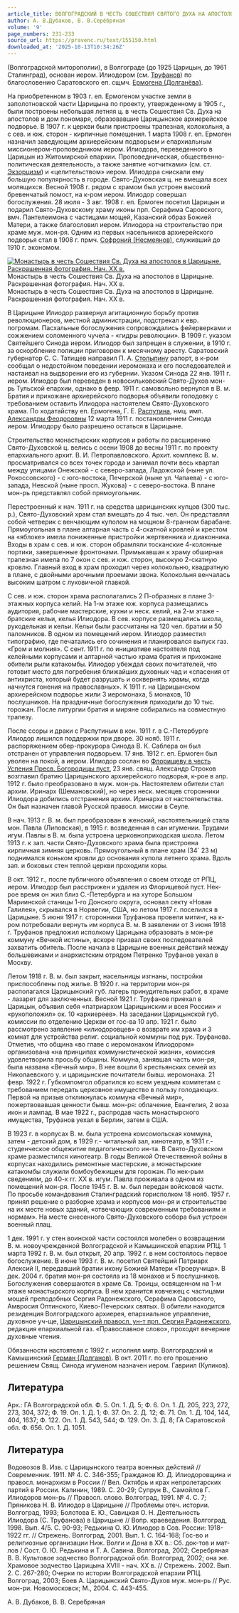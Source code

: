 ```yaml
---
article_title: ВОЛГОГРАДСКИЙ В ЧЕСТЬ СОШЕСТВИЯ СВЯТОГО ДУХА НА АПОСТОЛОВ МУЖСКОЙ МОНАСТЫРЬ
author: А. В.Дубаков, В. В.Сере́бряная
volume: '9'
page_numbers: 231-233
source_url: https://pravenc.ru/text/155150.html
downloaded_at: '2025-10-13T10:34:26Z'
---
```


(Волгоградской миторополии), в Волгограде (до 1925 Царицын, до 1961 Сталинград), основан иером. Илиодором (см. [Труфанов](https://pravenc.ru/text/Труфанов.html)) по благословению Саратовского еп. сщмч. [Ермогена (Долганёва)](<https://pravenc.ru/text/Ермогена (Долганёва).html>).

На приобретенном в 1903 г. еп. Ермогеном участке земли в заполотновской части Царицына по проекту, утвержденному в 1905 г., были построены небольшая летняя ц. в честь Сошествия Св. Духа на апостолов и дом пономаря, образовавшие Царицынское архиерейское подворье. В 1907 г. к церкви были пристроены трапезная, колокольня, а с сев. и юж. сторон - кирпичные помещения. 1 марта 1908 г. еп. Ермоген назначил заведующим архиерейским подворьем и епархиальным миссионером-проповедником иером. Илиодора, переведенного в Царицын из Житомирской епархии. Проповедническая, общественно-политическая деятельность, а также занятие «отчитками» (см. ст. [Экзорцизм](https://pravenc.ru/text/Экзорцизм.html)) и «целительством» иером. Илиодора снискали ему большую популярность в городе. Свято-Духовская ц. не вмещала всех молящихся. Весной 1908 г. рядом с храмом был устроен высокий бревенчатый помост, на к-ром иером. Илиодор совершал богослужения. 28 июля - 3 авг. 1908 г. еп. Ермоген посетил Царицын и подарил Свято-Духовскому храму иконы прп. Серафима Саровского, вмч. Пантелеимона с частицами мощей, Казанский образ Божией Матери, а также благословил иером. Илиодора на строительство при храме муж. мон-ря. Одним из первых насельников архиерейского подворья стал в 1908 г. прмч. [Софроний (Несмеянов)](<https://pravenc.ru/text/Софроний (Несмеянов).html>), служивший до 1910 г. экономом.

[![Монастырь в честь Сошествия Св. Духа на апостолов в Царицыне. Раскрашенная фотография. Нач. ХХ в.](https://pravenc.ru/data/008/462/1234/i200.jpg "Кликните для увеличения картинки")](https://pravenc.ru/data/008/462/1234/i400.jpg)Монастырь в честь Сошествия Св. Духа на апостолов в Царицыне. Раскрашенная фотография. Нач. ХХ в.  
Монастырь в честь Сошествия Св. Духа на апостолов в Царицыне. Раскрашенная фотография. Нач. ХХ в.

В Царицыне Илиодор развернул агитационную борьбу против революционеров, местной администрации, подстрекал к евр. погромам. Пасхальные богослужения сопровождались фейерверками и сожжением соломенного чучела - «гидры революции». В 1909 г. указом Святейшего Синода иером. Илиодор был запрещен в служении, в 1910 г. за оскорбление полиции приговорен к месячному аресту. Саратовский губернатор С. С. Татищев направил П. А. [Столыпину](https://pravenc.ru/text/Столыпину.html) рапорт, в к-ром сообщал о недостойном поведении иеромонаха и его последователей и настаивал на выдворении его из губернии. Указом Синода 22 янв. 1911 г. иером. Илиодор был переведен в новосильковский Свято-Духов мон-рь Тульской епархии, однако в февр. 1911 г. самовольно вернулся в В. м. Братия и прихожане архиерейского подворья объявили голодовку с требованием оставить Илиодора настоятелем Свято-Духовского храма. По ходатайству еп. Ермогена, Г. Е. [Распутина](https://pravenc.ru/text/Распутин.html), нмц. имп. [Александры Феодоровны](<https://pravenc.ru/text/Александра Феодоровна.html>) 12 марта 1911 г. постановлением Синода иером. Илиодору было разрешено остаться в Царицыне.

Строительство монастырских корпусов и работы по расширению Свято-Духовской ц. велись с осени 1908 до весны 1911 г. по проекту епархиального архит. В. И. Петропавловского. Архит. комплекс В. м. просматривался со всех точек города и занимал почти весь квартал между улицами Онежской - с северо-запада, Ладожской (ныне ул. Рокоссовского) - с юго-востока, Печерской (ныне ул. Чапаева) - с юго-запада, Невской (ныне просп. Жукова) - с северо-востока. В плане мон-рь представлял собой прямоугольник.

Перестроенный к нач. 1911 г. на средства царицынских купцов (300 тыс. р.), Свято-Духовский храм стал вмещать до 4 тыс. чел. Он представлял собой четверик с венчающим куполом на мощном 8-гранном барабане. Прямоугольная в плане алтарная часть с 4-скатной кровлей и крестом на «яблоке» имела пониженные пристройки жертвенника и диаконника. Входы в храм с сев. и юж. сторон обрамляли тосканские 4-колонные портики, завершенные фронтонами. Примыкавшая к храму обширная трапезная имела по 7 окон с сев. и юж. сторон, высокую 2-скатную кровлю. Главный вход в храм проходил через колокольню, квадратную в плане, с двойными арочными проемами звона. Колокольня венчалась высоким шатром с луковичной главкой.

С сев. и юж. сторон храма располагались 2 П-образных в плане 3-этажных корпуса келий. На 1-м этаже юж. корпуса размещались аудитория, рабочие мастерские, кухни и неск. келий, на 2-м этаже - братские кельи, келья Илиодора. В сев. корпусе размещались школа, рукодельная и кельи. Кельи были рассчитаны на 120 чел. братии и 50 паломников. В одном из помещений иером. Илиодор разместил типографию, где печатались его сочинения и планировался выпуск газ. «Гром и молния». С сент. 1911 г. по инициативе настоятеля под келейными корпусами и алтарной частью храма братия и прихожане обители рыли катакомбы. Илиодор убеждал своих почитателей, что готовит место для погребения ближайших духовных чад и «спасения от антихриста, который будет разрушать и осквернять храмы, когда начнутся гонения на православных». К 1911 г. на Царицынском архиерейском подворье жили 3 иеромонаха, 5 монахов, 10 послушников. На праздничные богослужения приходили до 10 тыс. горожан. После литургии братия и миряне собирались на совместную трапезу.

После ссоры и драки с Распутиным в кон. 1911 г. в С.-Петербурге Илиодор лишился поддержки при дворе. 30 нояб. 1911 г. распоряжением обер-прокурора Синода В. К. Саблера он был отстранен от управления подворьем. 17 янв. 1912 г. еп. Ермоген был уволен на покой, а иером. Илиодор сослан во [Флорищеву в честь Успения Пресв. Богородицы пуст.](<https://pravenc.ru/text/Флорищеву в честь Успения Пресв  Богородицы пуст .html>) 23 янв. свящ. Александр Строков возглавил братию Царицынского архиерейского подворья, к-рое в апр. 1912 г. было преобразовано в муж. мон-рь. Настоятелем обители стал архим. Иринарх (Шемановский), но через неск. месяцев сторонники Илиодора добились отстранения архим. Иринарха от настоятельства. Он был назначен главой Русской правосл. миссии в Сеуле.

В нач. 1913 г. В. м. был преобразован в женский, настоятельницей стала мон. Павла (Липовская), в 1915 г. возведенная в сан игумении. Трудами игум. Павлы в В. м. была устроена церковноприходская школа. Летом 1913 г. к зап. части Свято-Духовского храма была пристроена кирпичная зимняя церковь. Прямоугольный в плане храм (34´
23 м) поднимался коньком кровли до основания купола летнего храма. Вдоль зап. и боковых стен теплой церкви проходили хоры.

В окт. 1912 г., после публичного объявления о своем отходе от РПЦ, иером. Илиодор был расстрижен и удален из Флорищевой пуст. Нек-рое время он жил близ С.-Петербурга и на хуторе Большом Мариинской станицы 1-го Донского округа, основал секту «Новая Галилея», скрывался в Норвегии, США, но летом 1917 г. поселился в Царицыне. 5 июня 1917 г. сторонники Труфанова провели митинг, на к-ром потребовали вернуть им корпуса В. м. В заявлении от 3 июня 1918 г. Труфанов предложил исполкому Царицына образовать в мон-ре коммуну «Вечной истины», вскоре призвал своих последователей захватить обитель. После начала в Царицыне военных действий между большевиками и анархистским отрядом Петренко Труфанов уехал в Москву.

Летом 1918 г. В. м. был закрыт, насельницы изгнаны, постройки приспособлены под жилье. В 1920 г. на территории мон-ря располагался Царицынский губ. лагерь принудительных работ, в храме - лазарет для заключенных. Весной 1921 г. Труфанов приехал в Царицын, объявил себя «патриархом Царицынским и всея России» и «рукоположил» ок. 10 «архиереев». На заседании Царицынской губ. комиссии по отделению Церкви от гос-ва 10 апр. 1921 г. было рассмотрено заявление «илиодоровцев» о возврате им храма и 3 комнат для устройства религ. социальной коммуны под рук. Труфанова. Отметив, что община «во главе с иеромонахом Илиодором» организована «на принципах коммунистической жизни», комиссия удовлетворила просьбу общины. Коммуна, занявшая часть мон-ря, была названа «Вечный мир». В нее вошли 6 крестьянских семей из Николаевского у. и царицынские почитатели бывш. иеромонаха. 21 февр. 1922 г. Губкомпомгол обратился ко всем уездным комитетам с требованием передать церковное имущество в пользу голодающих. Первой на призыв откликнулась коммуна «Вечный мир», пожертвовавшая ценности бывш. мон-ря: облачение, Евангелия, 2 воза икон и лампад. В мае 1922 г., распродав часть монастырского имущества, Труфанов уехал в Берлин, затем в США.

В 1923 г. в корпусах В. м. была устроена комсомольская коммуна, затем - детский дом, в 1929 г.- читальный зал, кинотеатр, в 1931 г.- студенческое общежитие педагогического ин-та. В Свято-Духовском храме разместился кинотеатр. В годы Великой Отечественной войны в корпусах находились ремонтные мастерские, а монастырские катакомбы служили бомбоубежищем для горожан. По нек-рым сведениям, до 40-х гг. XX в. игум. Павла проживала в одном из помещений мон-ря. После 1945 г. В. м. был передан войсковой части. По просьбе командования Сталинградский горисполком 18 нояб. 1957 г. принял решение о разборке храма и корпусов мон-ря и строительстве на их месте новых зданий, «отвечающих современным требованиям и нормам». На месте снесенного Свято-Духовского собора был устроен военный плац.

1 дек. 1991 г. у стен воинской части состоялся молебен о возвращении В. м. новоучрежденной Волгоградской и Камышинской епархии РПЦ. 1 марта 1992 г. В. м. был открыт, 20 апр. 1992 г. в нем состоялось первое богослужение. В июне 1993 г. В. м. посетил Святейший Патриарх Алексий II, передавший братии икону Божией Матери «Троеручица». В дек. 2004 г. братия мон-ря состояла из 18 монахов и 5 послушников. Богослужения совершаются в храме Св. Троицы, освященном на 1-м этаже монастырского корпуса. В нем хранится ковчежец с частицами мощей преподобных Сергия Радонежского, Серафима Саровского, Амвросия Оптинского, Киево-Печерских святых. В обители находится резиденция Волгоградского архиерея, епархиальное управление, духовное уч-ще, [Царицынский правосл. ун-т прп. Сергия Радонежского](<https://pravenc.ru/text/Царицынский правосл  ун-т прп  Сергия Радонежского.html>), редакция епархиальной газ. «Православное слово», проходят вечерние духовные чтения.

Обязанности настоятеля с 1992 г. исполнял митр. Волгоградский и Камышинский [Герман (Долганов)](<https://pravenc.ru/text/Герман (Долганов).html>). В окт. 2011 г. по его прошению решением Свящ. Синода игуменом назначен иером. Гавриил (Куликов).

## Литература

Арх.: ГА Волгоградской обл. Ф. 5. Оп. 1. Д. 5; Ф. 6. Оп. 1. Д. 205, 223, 272, 273, 304, 372; Ф. 19. Оп. 1. Д. 1; Ф. 37. Оп. 2. Д. 12; Ф. 71. Оп. 1. Д. 104, 144, 404, 1637; Ф. 122. Оп. 1. Д. 543, 544; Ф. 129. Оп. 3. Д. 8; ГА Саратовской обл. Ф. 656. Оп. 1. Д. 1051.

## Литература

Водовозов В. Изв. с Царицынского театра военных действий // Современник. 1911. № 4. С. 346-355; Гражданов Ю. Д. Илиодоровщина и правосл. монархизм в России // Вел. Октябрь и крах непролетарских партий в России. Калинин, 1989. С. 20-29; Супрун В., Самойлов Г. Илиодоров мон-рь // Правосл. слово. Волгоград, 1991. № 4. С. 7; Пряникова Н. В. Илиодор в Царицыне // Проблемы отеч. истории. Волгоград, 1993; Болотова Е. Ю., Савицкая О. Н. Деятельность Илиодора (С. Труфанова) в Царицыне // Вопр. краеведения. Волгоград, 1998. Вып. 4/5. С. 90-93; Редькина О. Ю. Илиодор в Сов. России: 1918-1922 гг. // Стрежень. Волгоград, 2001. Вып. 1. С. 164-168; Гос-во и религиозные организации Ниж. Волги и Дона в XX в.: Сб. док-тов и мат-лов / Сост. О. Ю. Редькина и Т. А. Савина. Волгоград, 2002; Серебряная В. В. Культовое зодчество Волгоградской обл. Волгоград, 2002; она же. Храмовое зодчество Царицына XVIII - нач. XX в. // Стрежень. 2002. Вып. 2. С. 267-280; Очерки по истории Волгоградской епархии РПЦ. Волгоград, 2003; Боев А. Царицынский Свято-Духов муж. мон-рь // Рус. мон-ри. Новомосковск; М., 2004. С. 443-455.

А. В.  Дубаков,   В. В.  Сере́бряная
